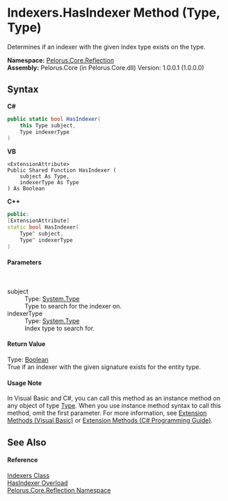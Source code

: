# Indexers.HasIndexer Method (Type, Type)
 

Determines if an indexer with the given index type exists on the type.

**Namespace:**&nbsp;<a href="7183AF8D">Pelorus.Core.Reflection</a><br />**Assembly:**&nbsp;Pelorus.Core (in Pelorus.Core.dll) Version: 1.0.0.1 (1.0.0.0)

## Syntax

**C#**<br />
``` C#
public static bool HasIndexer(
	this Type subject,
	Type indexerType
)
```

**VB**<br />
``` VB
<ExtensionAttribute>
Public Shared Function HasIndexer ( 
	subject As Type,
	indexerType As Type
) As Boolean
```

**C++**<br />
``` C++
public:
[ExtensionAttribute]
static bool HasIndexer(
	Type^ subject, 
	Type^ indexerType
)
```


#### Parameters
&nbsp;<dl><dt>subject</dt><dd>Type: <a href="http://msdn2.microsoft.com/en-us/library/42892f65" target="_blank">System.Type</a><br />Type to search for the indexer on.</dd><dt>indexerType</dt><dd>Type: <a href="http://msdn2.microsoft.com/en-us/library/42892f65" target="_blank">System.Type</a><br />Index type to search for.</dd></dl>

#### Return Value
Type: <a href="http://msdn2.microsoft.com/en-us/library/a28wyd50" target="_blank">Boolean</a><br />True if an indexer with the given signature exists for the entity type.

#### Usage Note
In Visual Basic and C#, you can call this method as an instance method on any object of type <a href="http://msdn2.microsoft.com/en-us/library/42892f65" target="_blank">Type</a>. When you use instance method syntax to call this method, omit the first parameter. For more information, see <a href="http://msdn.microsoft.com/en-us/library/bb384936.aspx">Extension Methods (Visual Basic)</a> or <a href="http://msdn.microsoft.com/en-us/library/bb383977.aspx">Extension Methods (C# Programming Guide)</a>.

## See Also


#### Reference
<a href="3426510F">Indexers Class</a><br /><a href="BB6CC346">HasIndexer Overload</a><br /><a href="7183AF8D">Pelorus.Core.Reflection Namespace</a><br />